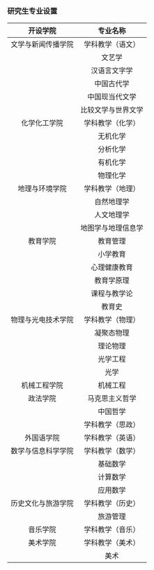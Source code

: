 ### 研究生专业设置
| 开设学院 | 专业名称 |
| :---: | :---: | 
| 文学与新闻传播学院 | 学科教学（语文）  |
| | 文艺学 |
| | 汉语言文字学 |
| | 中国古代学|
| | 中国现当代文学|
| | 比较文学与世界文学|
| 化学化工学院 | 学科教学（化学） |
| | 无机化学 |
| | 分析化学 |
| | 有机化学 |
| | 物理化学 |
| 地理与环境学院 | 学科教学（地理） |
| | 自然地理学 |
| | 人文地理学 |
| | 地图学与地理信息学 |
| 教育学院 | 教育管理 |
| | 小学教育 |
| | 心理健康教育 |
| | 教育学原理 |
| | 课程与教学论 |
| | 教育史 |
| 物理与光电技术学院 | 学科教学（物理） |
| | 凝聚态物理 |
| | 理论物理 |
| | 光学工程 |
| | 光学 |
| 机械工程学院 | 机械工程 |
| 政法学院 | 马克思主义哲学 |
| | 中国哲学 |
| | 学科教学（思政） |
| 外国语学院 | 学科教学（英语） |
| 数学与信息科学学院 | 学科教学（数学） |
| | 基础数学 |
| | 计算数学 |
| | 应用数学 |
| 历史文化与旅游学院 | 学科教学（历史） |
| | 旅游管理 |
| 音乐学院 | 学科教学（音乐） |
| 美术学院 | 学科教学（美术） |
| | 美术 |